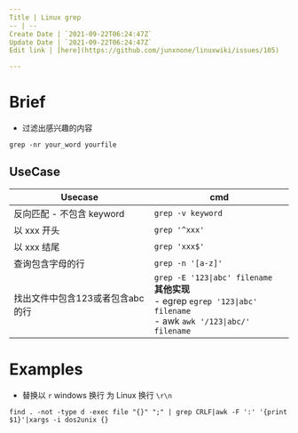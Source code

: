 ```yaml
---
Title | Linux grep
-- | --
Create Date | `2021-09-22T06:24:47Z`
Update Date | `2021-09-22T06:24:47Z`
Edit link | [here](https://github.com/junxnone/linuxwiki/issues/105)

---
```

# Brief
- 过滤出感兴趣的内容

```
grep -nr your_word yourfile
```
## UseCase

Usecase | cmd
-- | --
反向匹配 - 不包含 keyword | `grep -v keyword`
以 xxx 开头 | `grep '^xxx'`
以 xxx 结尾 | `grep 'xxx$'`
查询包含字母的行 | `grep -n '[a-z]'`
找出文件中包含123或者包含abc的行 | `grep -E '123\|abc' filename`<br>**其他实现**<br> - egrep `egrep '123\|abc' filename`<br> - awk `awk '/123\|abc/' filename`



# Examples 

- 替换以 `r` windows 换行 为 Linux 换行 `\r\n`
```
find . -not -type d -exec file "{}" ";" | grep CRLF|awk -F ':' '{print $1}'|xargs -i dos2unix {}
```

